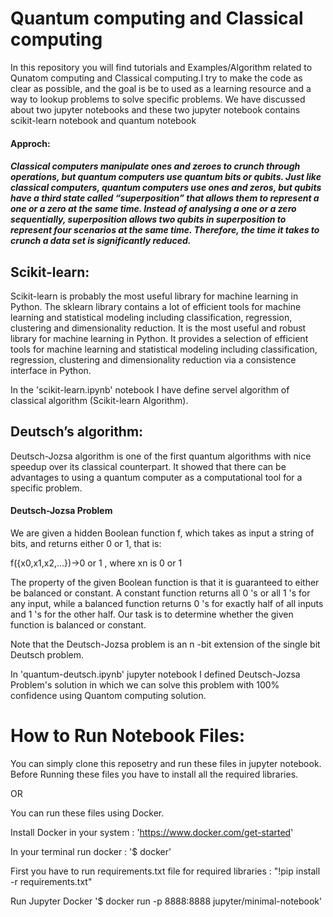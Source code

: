 # Quantum computing and Classical computing 
In this repository you will find tutorials and Examples/Algorithm related to Qunatom computing and Classical computing.I try to make the code as clear as possible, and the goal is be to used as a learning resource and a way to lookup problems to solve specific problems. We have discussed about two jupyter notebooks and these two jupyter notebook contains scikit-learn notebook and quantum notebook

#### Approch:
##### Classical computers manipulate ones and zeroes to crunch through operations, but quantum computers use quantum bits or qubits. Just like classical computers, quantum computers use ones and zeros, but qubits have a third state called “superposition” that allows them to represent a one or a zero at the same time. Instead of analysing a one or a zero sequentially, superposition allows two qubits in superposition to represent four scenarios at the same time. Therefore, the time it takes to crunch a data set is significantly reduced.

## Scikit-learn:
Scikit-learn is probably the most useful library for machine learning in Python. The sklearn library contains a lot of efficient tools for machine learning and statistical modeling including classification, regression, clustering and dimensionality reduction. It is the most useful and robust library for machine learning in Python. It provides a selection of efficient tools for machine learning and statistical modeling including classification, regression, clustering and dimensionality reduction via a consistence interface in Python.

In the 'scikit-learn.ipynb' notebook I have define servel algorithm of classical algorithm (Scikit-learn Algorithm).

## Deutsch’s algorithm:
Deutsch-Jozsa algorithm is one of the first quantum algorithms with nice speedup over its classical counterpart. It showed that there can be advantages to using a quantum computer as a computational tool for a specific problem.

#### Deutsch-Jozsa Problem 
We are given a hidden Boolean function f, which takes as input a string of bits, and returns either 0 or 1, that is:

f({x0,x1,x2,...})→0 or 1 , where xn is 0 or 1
 
The property of the given Boolean function is that it is guaranteed to either be balanced or constant. A constant function returns all 0 's or all  1 's for any input, while a balanced function returns 0 's for exactly half of all inputs and 1 's for the other half. Our task is to determine whether the given function is balanced or constant.

Note that the Deutsch-Jozsa problem is an n -bit extension of the single bit Deutsch problem.

In 'quantum-deutsch.ipynb' jupyter notebook I defined Deutsch-Jozsa Problem's solution in which we can solve this problem with 100% confidence using Quantom computing solution.

# How to Run Notebook Files:
You can simply clone this reposetry and run these files in jupyter notebook. Before Running these files you have to install all the required libraries.

OR

You can run these files using Docker.

Install Docker in your system : 'https://www.docker.com/get-started'

In your terminal run docker : '$ docker'

First you have to run requirements.txt file for required libraries :
"!pip install -r requirements.txt" 

Run Jupyter Docker '$ docker run -p 8888:8888 jupyter/minimal-notebook'

